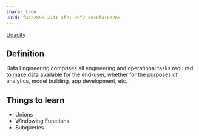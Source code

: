 ```yaml
---
share: true
uuid: fac22898-27d1-4f21-89f2-ce30f410a2e8
---
```

[Udacity](/undefined)
## Definition

Data Engineering comprises all engineering and operational tasks required to make data available for the end-user, whether for the purposes of analytics, model building, app development, etc.

## Things to learn
* Unions
* Windowing Functions
* Subqueries
